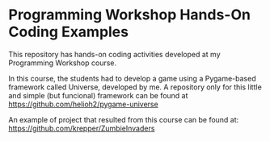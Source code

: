 # Programming Workshop Hands-On Coding Examples

This repository has hands-on coding activities developed at my Programming Workshop course. 

In this course, the students had to develop a game using a Pygame-based framework called Universe, developed by me. A repository only for this little and simple (but funcional) framework can be found at https://github.com/helioh2/pygame-universe

An example of project that resulted from this course can be found at: https://github.com/krepper/ZumbieInvaders
